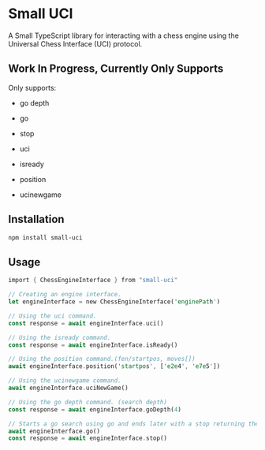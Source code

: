 # Small UCI

A Small TypeScript library for interacting with a chess engine using the Universal Chess Interface (UCI) protocol.

## Work In Progress, Currently Only Supports

Only supports:

- go depth
  
- go

- stop
  
- uci
  
- isready
  
- position

- ucinewgame

## Installation

```bash
npm install small-uci
```

## Usage

```rust
import { ChessEngineInterface } from "small-uci"

// Creating an engine interface.
let engineInterface = new ChessEngineInterface('enginePath')

// Using the uci command.
const response = await engineInterface.uci()

// Using the isready command.
const response = await engineInterface.isReady()

// Using the position command.(fen/startpos, moves[])
await engineInterface.position('startpos', ['e2e4', 'e7e5'])

// Using the ucinewgame command.
await engineInterface.uciNewGame()

// Using the go depth command. (search depth)
const response = await engineInterface.goDepth(4)

// Starts a go search using go and ends later with a stop returning the best move.
await engineInterface.go()
const response = await engineInterface.stop()
```
